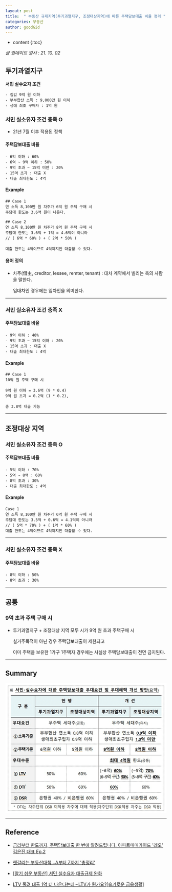 ```yaml
---
layout: post
title:  " 부동산 규제지역(투기과열지구, 조정대상지역)에 따른 주택담보대출 비율 정리 "
categories: 부동산
author: goodGid
---
```

* content
{:toc}

*글 업데이트 일시 : 21. 10. 02*

## 투기과열지구

**서민 실수요자 조건**

```
- 집값 9억 원 이하
- 부부합산 소득 : 9,000만 원 이하
- 생애 최초 구매자 : 1억 원
```

### 서민 실소유자 조건 충족 O

* 21년 7월 이후 적용된 정책

#### 주택담보대출 비율

```
- 6억 이하 : 60%
- 6억 ~ 9억 이하 : 50%
- 9억 초과 ~ 15억 미만 : 20%
- 15억 초과 : 대출 X
- 대출 최대한도 : 4억
```

#### Example

```
## Case 1
연 소득 8,100만 원 차주가 6억 원 주택 구매 시
주담대 한도는 3.6억 원이 나온다.
```

```
## Case 2
연 소득 8,100만 원 차주가 8억 원 주택 구매 시 
주담대 한도는 3.6억 + 1억 = 4.6억이 아니라
// ( 6억 * 60% ) + ( 2억 * 50% )

대출 한도는 4억이므로 4억까지만 대출할 수 있다.
```

#### 용어 정의

* 차주(借主, creditor, lessee, remter, tenant) : 대차 계약에서 빌리는 측의 사람을 말한다. 

  임대차인 경우에는 임차인을 의미한다.


---

### 서민 실소유자 조건 충족 X

#### 주택담보대출 비율

```
- 9억 이하 : 40%
- 9억 초과 ~ 15억 이하 : 20%
- 15억 초과 : 대출 X
- 대출 최대한도 : 4억
```

#### Example

```
## Case 1
10억 원 주택 구매 시

9억 원 이하 = 3.6억 (9 * 0.4) 
9억 원 초과 = 0.2억 (1 * 0.2), 

총 3.8억 대출 가능
```

---


## 조정대상 지역

### 서민 실소유자 조건 충족 O


#### 주택담보대출 비율

```
- 5억 이하 : 70%
- 5억 ~ 8억 : 60%
- 8억 초과 : 30%
- 대출 최대한도 : 4억
```

#### Example

```
Case 1
연 소득 8,100만 원 차주가 6억 원 주택 구매 시 
주담대 한도는 3.5억 + 0.6억 = 4.1억이 아니라
// ( 5억 * 70% ) + ( 1억 * 60% )
대출 한도는 4억이므로 4억까지만 대출할 수 있다.
```

---


### 서민 실소유자 조건 충족 X


#### 주택담보대출 비율

```
- 8억 이하 : 50%
- 8억 초과 : 30%
```


---

## 공통

### 9억 초과 주택 구매 시 

* 투기과열지구 + 조정대상 지역 모두 시가 9억 원 초과 주택구매 시 

  실거주목적이 아닌 경우 주택담보대출이 제한되고 
  
  이미 주택을 보유한 1가구 1주택자 경우에는 사실상 주택담보대출이 전면 금지된다.

---

## Summary

![](/assets/img/house/House-Real-Estate-Regulated-Area-LTV-Ratio_1.png)


---

## Reference

* [금리부터 한도까지, 주택담보대출 한 번에 알려드립니다. 아파트매매가이드 '레오' 김은진 대표 Ep.2](https://www.youtube.com/watch?v=8FtJeKOXwBk)

* [헷갈리는 부동산대책…A부터 Z까지 '총정리'](http://biz.newdaily.co.kr/site/data/html/2020/07/13/2020071300139.html)

* [[알기 쉬운 부동산] 서민 실수요자 대출규제 완화](http://m.daejonilbo.com/mnews.asp?pk_no=1474036)

* [LTV 풀려 대출 1억 더 나온다는데···LTV가 뭔가요?[슬기로운 금융생활]](https://www.mk.co.kr/premium/special-report/view/2021/07/30456/)